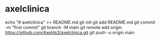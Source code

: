# axelclinica
echo "# axelclinica" >> README.md
git init
git add README.md
git commit -m "first commit"
git branch -M main
git remote add origin https://github.com/Axelds3/axelclinica.git
git push -u origin main
